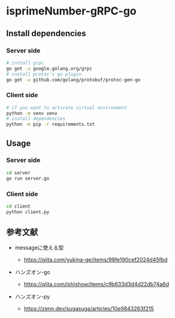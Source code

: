 # isprimeNumber-gRPC-go


## Install dependencies

### Server side

```bash
# install grpc
go get -u google.golang.org/grpc
# install protoc's go plugin
go get -u github.com/golang/protobuf/protoc-gen-go
```

### Client side

```bash
# if you want to activate virtual environment
python -m venv venv
# install dependencies
python -m pip -r requirements.txt
```

## Usage

### Server side
```bash
cd server
go run server.go
```

### Client side
```bash
cd client
python client.py
```

## 参考文献

- messageに使える型
  - https://qiita.com/yukina-ge/items/98fe190cef2024d45fbd

- ハンズオン-go
  - https://qiita.com/ishishow/items/c9b633d3d4d22db74a6d

- ハンズオン-py
  - https://zenn.dev/sugasuga/articles/10e9843263f215
